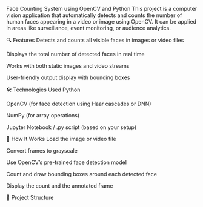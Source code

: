 Face Counting System using OpenCV and Python
This project is a computer vision application that automatically detects and counts the number of human faces appearing in a video or image using OpenCV. It can be applied in areas like surveillance, event monitoring, or audience analytics.

🔍 Features
Detects and counts all visible faces in images or video files

Displays the total number of detected faces in real time

Works with both static images and video streams

User-friendly output display with bounding boxes

🛠️ Technologies Used
Python

OpenCV (for face detection using Haar cascades or DNN)

NumPy (for array operations)

Jupyter Notebook / .py script (based on your setup)

🚀 How It Works
Load the image or video file

Convert frames to grayscale

Use OpenCV’s pre-trained face detection model

Count and draw bounding boxes around each detected face

Display the count and the annotated frame

📁 Project Structure
